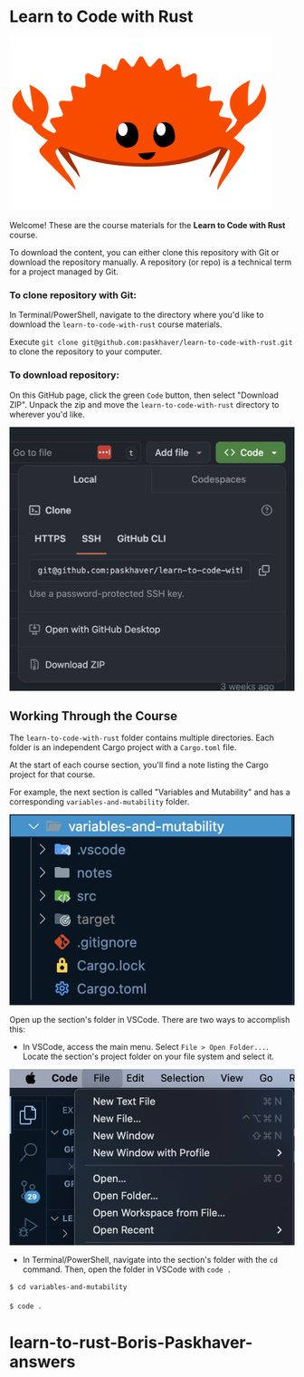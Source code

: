 # Learn to Code with Rust

![Github Download](assets/RustCrab.png)

Welcome! These are the course materials for the **Learn to Code with Rust** course.

To download the content, you can either clone this repository with Git or download the repository manually. A repository (or repo) is a technical term for a project managed by Git.

### To clone repository with Git:

In Terminal/PowerShell, navigate to the directory where you'd like to download the `learn-to-code-with-rust` course materials. 

Execute `git clone git@github.com:paskhaver/learn-to-code-with-rust.git` to clone the repository to your computer.

### To download repository:

On this GitHub page, click the green `Code` button, then select "Download ZIP". Unpack the zip and move the `learn-to-code-with-rust` directory to wherever you'd like.

![Github Download](assets/GithubDownload.png)

## Working Through the Course

The `learn-to-code-with-rust` folder contains multiple directories. Each folder is an independent Cargo project with a  `Cargo.toml` file.

At the start of each course section, you'll find a note listing the Cargo project for that course.

For example, the next section is called "Variables and Mutability" and has a corresponding `variables-and-mutability` folder.

![Github Download](assets/SampleFolder.png)

Open up the section's folder in VSCode. There are two ways to accomplish this:

- In VSCode, access the main menu. Select `File > Open Folder...`. Locate the section's project folder on your file system and select it.

![Github Download](assets/OpenFolder.png)

- In Terminal/PowerShell, navigate into the section's folder with the `cd` command. Then, open the folder in VSCode with `code .`

```sh
$ cd variables-and-mutability

$ code .
```
# learn-to-rust-Boris-Paskhaver-answers
